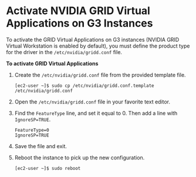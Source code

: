 # Activate NVIDIA GRID Virtual Applications on G3 Instances<a name="activate_grid"></a>

To activate the GRID Virtual Applications on G3 instances \(NVIDIA GRID Virtual Workstation is enabled by default\), you must define the product type for the driver in the `/etc/nvidia/gridd.conf` file\.

**To activate GRID Virtual Applications**

1. Create the `/etc/nvidia/gridd.conf` file from the provided template file\.

   ```
   [ec2-user ~]$ sudo cp /etc/nvidia/gridd.conf.template /etc/nvidia/gridd.conf
   ```

1. Open the `/etc/nvidia/gridd.conf` file in your favorite text editor\.

1. Find the `FeatureType` line, and set it equal to 0\. Then add a line with `IgnoreSP=TRUE`\.

   ```
   FeatureType=0
   IgnoreSP=TRUE
   ```

1. Save the file and exit\.

1. Reboot the instance to pick up the new configuration\.

   ```
   [ec2-user ~]$ sudo reboot
   ```